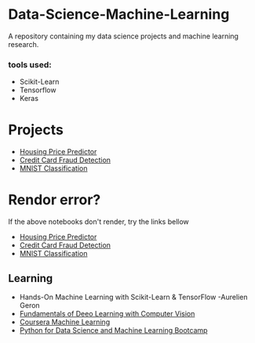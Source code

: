 # Data-Science-Machine-Learning

A repository containing my data science projects and machine learning research.

### tools used: 
* Scikit-Learn
* Tensorflow
* Keras

# Projects
* [Housing Price Predictor](https://github.com/spregler/Data-Science-Machine-Learning/tree/master/housing_prediction)
* [Credit Card Fraud Detection](https://github.com/spregler/Data-Science-Machine-Learning/tree/master/Credit%20Card%20Fraud)
* [MNIST Classification](https://github.com/spregler/Data-Science-Machine-Learning/blob/master/MNIST%20Classification/MNIST.ipynb)

# Rendor error?
If the above notebooks don't render, try the links bellow
* [Housing Price Predictor](https://nbviewer.jupyter.org/github/spregler/Data-Science-Machine-Learning/blob/master/housing_prediction/housing_lin_reg.ipynb)
* [Credit Card Fraud Detection](https://nbviewer.jupyter.org/github/spregler/Data-Science-Machine-Learning/blob/master/Credit%20Card%20Fraud/credit%20card%20fraud%20detection.ipynb)
* [MNIST Classification](https://nbviewer.jupyter.org/github/spregler/Data-Science-Machine-Learning/blob/master/MNIST%20Classification/MNIST.ipynb)

## Learning
* Hands-On Machine Learning with Scikit-Learn & TensorFlow -Aurelien Geron
* [Fundamentals of Deeo Learning with Computer Vision](https://courses.nvidia.com/courses/course-v1:DLI+C-FX-01+V2/about)
* [Coursera Machine Learning](https://www.coursera.org/learn/machine-learning)
* [Python for Data Science and Machine Learning Bootcamp](https://www.udemy.com/course/python-for-data-science-and-machine-learning-bootcamp/)
